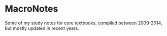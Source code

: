 # MacroNotes
Some of my study notes for core textbooks, compiled between 2009-2014, but mostly updated in recent years.
